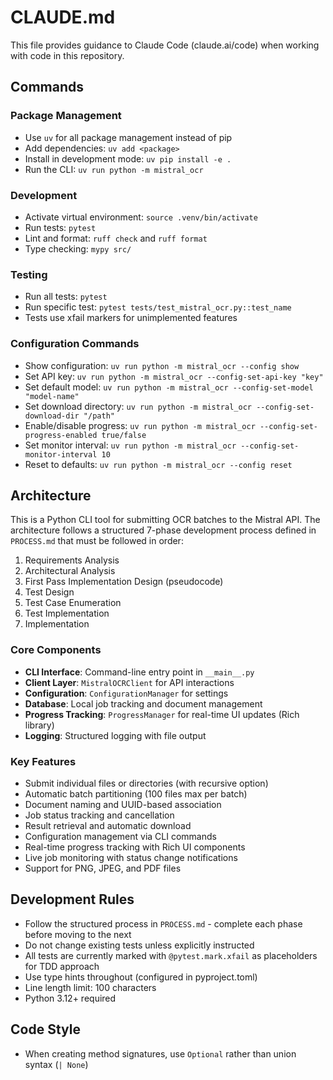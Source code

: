 # CLAUDE.md

This file provides guidance to Claude Code (claude.ai/code) when working with code in this repository.

## Commands

### Package Management
- Use `uv` for all package management instead of pip
- Add dependencies: `uv add <package>`
- Install in development mode: `uv pip install -e .`
- Run the CLI: `uv run python -m mistral_ocr`

### Development
- Activate virtual environment: `source .venv/bin/activate`
- Run tests: `pytest`
- Lint and format: `ruff check` and `ruff format`
- Type checking: `mypy src/`

### Testing
- Run all tests: `pytest`
- Run specific test: `pytest tests/test_mistral_ocr.py::test_name`
- Tests use xfail markers for unimplemented features

### Configuration Commands
- Show configuration: `uv run python -m mistral_ocr --config show`
- Set API key: `uv run python -m mistral_ocr --config-set-api-key "key"`
- Set default model: `uv run python -m mistral_ocr --config-set-model "model-name"`
- Set download directory: `uv run python -m mistral_ocr --config-set-download-dir "/path"`
- Enable/disable progress: `uv run python -m mistral_ocr --config-set-progress-enabled true/false`
- Set monitor interval: `uv run python -m mistral_ocr --config-set-monitor-interval 10`
- Reset to defaults: `uv run python -m mistral_ocr --config reset`

## Architecture

This is a Python CLI tool for submitting OCR batches to the Mistral API. The architecture follows a structured 7-phase development process defined in `PROCESS.md` that must be followed in order:

1. Requirements Analysis
2. Architectural Analysis 
3. First Pass Implementation Design (pseudocode)
4. Test Design
5. Test Case Enumeration
6. Test Implementation
7. Implementation

### Core Components
- **CLI Interface**: Command-line entry point in `__main__.py`
- **Client Layer**: `MistralOCRClient` for API interactions
- **Configuration**: `ConfigurationManager` for settings
- **Database**: Local job tracking and document management
- **Progress Tracking**: `ProgressManager` for real-time UI updates (Rich library)
- **Logging**: Structured logging with file output

### Key Features
- Submit individual files or directories (with recursive option)
- Automatic batch partitioning (100 files max per batch)
- Document naming and UUID-based association
- Job status tracking and cancellation
- Result retrieval and automatic download
- Configuration management via CLI commands
- Real-time progress tracking with Rich UI components
- Live job monitoring with status change notifications
- Support for PNG, JPEG, and PDF files

## Development Rules

- Follow the structured process in `PROCESS.md` - complete each phase before moving to the next
- Do not change existing tests unless explicitly instructed
- All tests are currently marked with `@pytest.mark.xfail` as placeholders for TDD approach
- Use type hints throughout (configured in pyproject.toml)
- Line length limit: 100 characters
- Python 3.12+ required

## Code Style
- When creating method signatures, use `Optional` rather than union syntax (`| None`)
